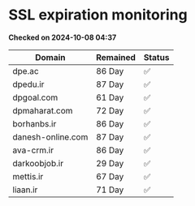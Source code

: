 # SSL expiration monitoring

**Checked on 2024-10-08 04:37**

| Domain | Remained | Status       |
|--------|----------|--------------|
| dpe.ac     | 86 Day   | ✅ |
| dpedu.ir     | 87 Day   | ✅ |
| dpgoal.com     | 61 Day   | ✅ |
| dpmaharat.com     | 72 Day   | ✅ |
| borhanbs.ir     | 86 Day   | ✅ |
| danesh-online.com     | 87 Day   | ✅ |
| ava-crm.ir     | 86 Day   | ✅ |
| darkoobjob.ir     | 29 Day   | ✅ |
| mettis.ir     | 67 Day   | ✅ |
| liaan.ir     | 71 Day   | ✅ |
